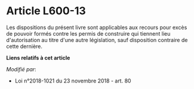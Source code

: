 # Article L600-13

Les dispositions du présent livre sont applicables aux recours pour excès de pouvoir formés contre les permis de construire
qui tiennent lieu d'autorisation au titre d'une autre législation, sauf disposition contraire de cette dernière.

**Liens relatifs à cet article**

_Modifié par_:

  - Loi n°2018-1021 du 23 novembre 2018 - art. 80
